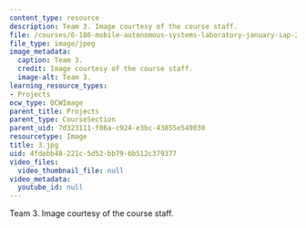 ```yaml
---
content_type: resource
description: Team 3. Image courtesy of the course staff.
file: /courses/6-186-mobile-autonomous-systems-laboratory-january-iap-2005/4fdebb48221c5d52bb796b512c379377_3.jpg
file_type: image/jpeg
image_metadata:
  caption: Team 3.
  credit: Image courtesy of the course staff.
  image-alt: Team 3.
learning_resource_types:
- Projects
ocw_type: OCWImage
parent_title: Projects
parent_type: CourseSection
parent_uid: 7d323111-f06a-c924-e3bc-43855e549030
resourcetype: Image
title: 3.jpg
uid: 4fdebb48-221c-5d52-bb79-6b512c379377
video_files:
  video_thumbnail_file: null
video_metadata:
  youtube_id: null
---
```

Team 3. Image courtesy of the course staff.

